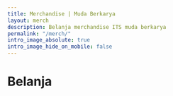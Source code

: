 ```yaml
---
title: Merchandise | Muda Berkarya
layout: merch
description: Belanja merchandise ITS muda berkarya
permalink: "/merch/"
intro_image_absolute: true
intro_image_hide_on_mobile: false
---
```


# Belanja